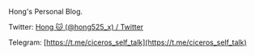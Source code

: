
Hong's Personal Blog.

Twitter: [Hong 🐱 (@hong525\_x) / Twitter](https://x.com/hong525_x)

Telegram: [https://t.me/ciceros_self_talk](https://t.me/ciceros_self_talk)

